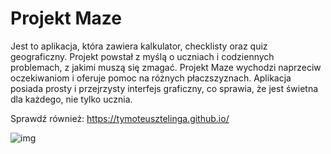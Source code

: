 # Projekt Maze
Jest to aplikacja, która zawiera kalkulator, checklisty oraz quiz geograficzny. Projekt powstał z myślą o uczniach i codziennych problemach, z jakimi muszą się zmagać. Projekt Maze wychodzi naprzeciw oczekiwaniom i oferuje pomoc na różnych płaczszyznach. Aplikacja posiada prosty i przejrzysty interfejs graficzny, co sprawia, że jest świetna dla każdego, nie tylko ucznia.


Sprawdź również:
https://tymoteusztelinga.github.io/


![img](https://raw.githubusercontent.com/AGH-Narzedzia-Informatyczne/Project-Maze/e297c55e7c756ad45e8acb7db7fec50e5b014931/Images/Poster_Project_Maze.png)
